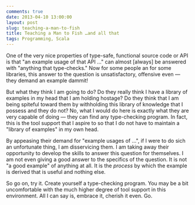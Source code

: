 ```yaml
---
comments: true
date: 2013-04-10 13:00:00
layout: post
slug: teaching-a-man-to-fish
title: Teaching a Man to Fish …and all that
tags: Programming, Scala
---
```


One of the very nice properties of type-safe, functional source code or API is that "an example usage of that API …" can almost [always] be answered with "anything that type-checks." Now for some people an for some libraries, this answer to the question is unsatisfactory, offensive even — they demand an example dammit!

But what they think I am going to do? Do they really think I have a library of examples in my head that I am holding hostage? Do they think that I am being spiteful toward them by withholding this library of knowledge that I possess and they do not? No, what I would do here is exactly what they are very capable of doing — they can find any type-checking program. In fact, this is the tool support that I aspire to so that I do not have to maintain a "library of examples" in my own head.

By appeasing their demand for "example usages of …", if I were to do sich an unfortunate thing, I am disservicing them. I am taking away their opportunity to develop the skills to answer this question for themselves. I am not even giving a good answer to the specifics of the question. It is not "a good example" of anything at all. It is the *process* by which the example is derived that is useful and nothing else.

So go on, try it. Create yourself a type-checking program. You may be a bit uncomfortable with the much higher degree of tool support in this environment. All I can say is, embrace it, cherish it even. Go.
